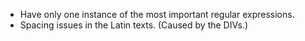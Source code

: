 - Have only one instance of the most important regular expressions.
- Spacing issues in the Latin texts. (Caused by the DIVs.)
